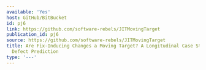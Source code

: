 ```yaml
---
available: 'Yes'
host: GitHub/BitBucket
id: pj6
link: https://github.com/software-rebels/JITMovingTarget
publication_id: pj6
source: https://github.com/software-rebels/JITMovingTarget
title: Are Fix-Inducing Changes a Moving Target? A Longitudinal Case Study of Just-In-Time
  Defect Prediction
type: '---'
---
```

